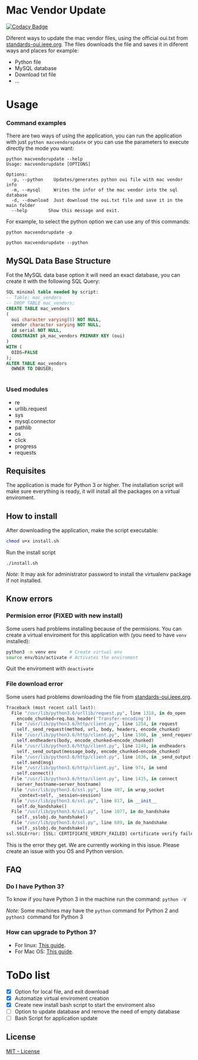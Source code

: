 # Mac Vendor Update

[![Codacy Badge](https://api.codacy.com/project/badge/Grade/e819d35555ad478f8565df0f883833a4)](https://app.codacy.com/manual/mikelsmartinez/macvendorupdate?utm_source=github.com&utm_medium=referral&utm_content=sWallyx/macvendorupdate&utm_campaign=Badge_Grade_Dashboard)

Diferent ways to update the mac vendor files, using the official oui.txt from [standards-oui.ieee.org](http://standards-oui.ieee.org/oui.txt). The files downloads the file and saves it in diferent ways and places for example:

  - Python file
  - MySQL database
  - Download txt file
  - ...

# Usage

### Command examples

There are two ways of using the application, you can run the application with just `python macvendorupdate` or you can use the parameters to execute directly the mode you want:

```
python macvendorupdate --help
Usage: macvendorupdate [OPTIONS]

Options:
  -p, --python    Updates/generates python oui file with mac vendor info
  -m, --mysql     Writes the infor of the mac vendor into the sql database
  -d, --download  Just download the oui.txt file and save it in the main folder
  --help        Show this message and exit.
```

For example, to select the python option we can use any of this commands:

```
python macvendorupdate -p
```


```
python macvendorupdate --python
```

## MySQL Data Base Structure

Fot the MySQL data base option it will need an exact database, you can create it with the following SQL Query: 

``` sql
SQL minimal table needed by script:
-- Table: mac_vendors
-- DROP TABLE mac_vendors;
CREATE TABLE mac_vendors
(
  oui character varying(8) NOT NULL,
  vendor character varying NOT NULL,
  id serial NOT NULL,
  CONSTRAINT pk_mac_vendors PRIMARY KEY (oui)
)
WITH (
  OIDS=FALSE
);
ALTER TABLE mac_vendors
  OWNER TO DBUSER;
  
```

### Used modules

* re
* urllib.request
* sys
* mysql.connector
* pathlib
* os
* click
* progress
* requests

## Requisites

The application is made for Python 3 or higher. The installation script will make sure everything is ready, it will install all the packages on a virtual enviroment.

## How to install

After downloading the application, make the script executable:

``` bash
chmod u+x install.sh
```

Run the install script
```
./install.sh
```

_Note:_ It may ask for administrator password to install the virtualenv package if not installed.

## Know errors

### Permision error (FIXED with new install)

Some users had problems installing because of the permisions. You can create a virtual enviroment for this application with (you need to have `venv` installed):

``` bash
python3 -m venv env     # Create virtual env
source env/bin/activate # Activates the enviroment
```

Quit the enviroment with `deactivate`

### File download error

Some users had problems downloading the file from [standards-oui.ieee.org](http://standards-oui.ieee.org/oui.txt).

``` Python
Traceback (most recent call last):
  File "/usr/lib/python3.6/urllib/request.py", line 1318, in do_open
    encode_chunked=req.has_header('Transfer-encoding'))
  File "/usr/lib/python3.6/http/client.py", line 1254, in request
    self._send_request(method, url, body, headers, encode_chunked)
  File "/usr/lib/python3.6/http/client.py", line 1300, in _send_request
    self.endheaders(body, encode_chunked=encode_chunked)
  File "/usr/lib/python3.6/http/client.py", line 1249, in endheaders
    self._send_output(message_body, encode_chunked=encode_chunked)
  File "/usr/lib/python3.6/http/client.py", line 1036, in _send_output
    self.send(msg)
  File "/usr/lib/python3.6/http/client.py", line 974, in send
    self.connect()
  File "/usr/lib/python3.6/http/client.py", line 1415, in connect
    server_hostname=server_hostname)
  File "/usr/lib/python3.6/ssl.py", line 407, in wrap_socket
    _context=self, _session=session)
  File "/usr/lib/python3.6/ssl.py", line 817, in __init__
    self.do_handshake()
  File "/usr/lib/python3.6/ssl.py", line 1077, in do_handshake
    self._sslobj.do_handshake()
  File "/usr/lib/python3.6/ssl.py", line 689, in do_handshake
    self._sslobj.do_handshake()
ssl.SSLError: [SSL: CERTIFICATE_VERIFY_FAILED] certificate verify failed (_ssl.c:852)
```

This is the error they get. We are currently working in this issue. Please create an issue with you OS and Python version.

## FAQ

### Do I have Python 3?

To know if you have Python 3 in the machine run the command: `python -V`

_Note:_ Some machines may have the `python` command for Python 2 and `python3 `command for Python 3


### How can upgrade to Python 3?

* For linux: [This guide](https://jcutrer.com/linux/upgrade-python37-ubuntu1810).
* For Mac OS: [This guide](https://osxdaily.com/2018/06/13/how-install-update-python-3x-mac/).


# ToDo list

* [x] Option for local file, and exit download
* [x] Automatize virtual enviroment creation
* [x] Create new install bash script to start the enviroment also
* [ ] Option to update database and remove the need of empty database
* [ ] Bash Script for application update

License
----

[MIT - License](LICENSE)
